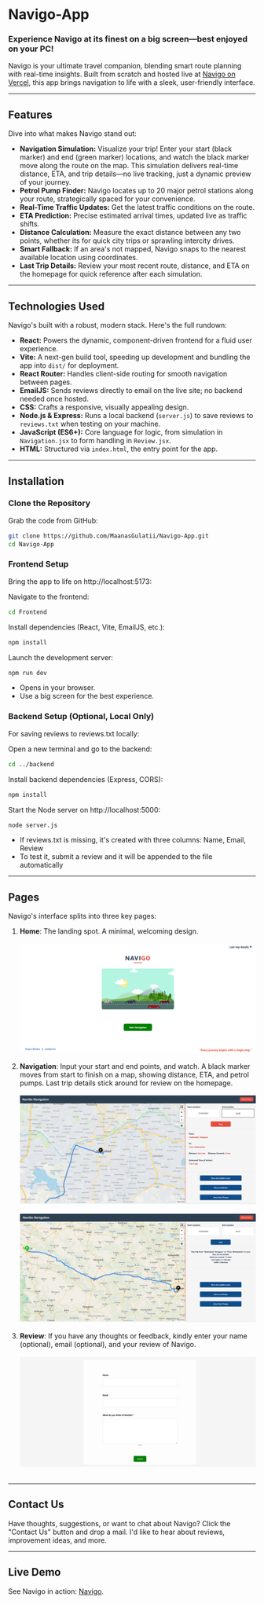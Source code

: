 # Navigo-App

### Experience Navigo at its finest on a big screen—best enjoyed on your PC!

Navigo is your ultimate travel companion, blending smart route planning with real-time insights. Built from scratch and hosted live at [Navigo on Vercel](https://navigo-app.vercel.app/), this app brings navigation to life with a sleek, user-friendly interface.

---

## Features

Dive into what makes Navigo stand out:

- **Navigation Simulation:** Visualize your trip! Enter your start (black marker) and end (green marker) locations, and watch the black marker move along the route on the map. This simulation delivers real-time distance, ETA, and trip details—no live tracking, just a dynamic preview of your journey.
- **Petrol Pump Finder:** Navigo locates up to 20 major petrol stations along your route, strategically spaced for your convenience.
- **Real-Time Traffic Updates:** Get the latest traffic conditions on the route.
- **ETA Prediction:** Precise estimated arrival times, updated live as traffic shifts.
- **Distance Calculation:** Measure the exact distance between any two points, whether its for quick city trips or sprawling intercity drives.
- **Smart Fallback:** If an area's not mapped, Navigo snaps to the nearest available location using coordinates.
- **Last Trip Details:** Review your most recent route, distance, and ETA on the homepage for quick reference after each simulation.

---

## Technologies Used

Navigo's built with a robust, modern stack. Here's the full rundown:

- **React:** Powers the dynamic, component-driven frontend for a fluid user experience.
- **Vite:** A next-gen build tool, speeding up development and bundling the app into `dist/` for deployment.
- **React Router:** Handles client-side routing for smooth navigation between pages.
- **EmailJS:** Sends reviews directly to email on the live site; no backend needed once hosted.
- **CSS:** Crafts a responsive, visually appealing design.
- **Node.js & Express:** Runs a local backend (`server.js`) to save reviews to `reviews.txt` when testing on your machine.
- **JavaScript (ES6+):** Core language for logic, from simulation in `Navigation.jsx` to form handling in `Review.jsx`.
- **HTML:** Structured via `index.html`, the entry point for the app.

---

## Installation

### Clone the Repository
Grab the code from GitHub:
```bash
git clone https://github.com/MaanasGulatii/Navigo-App.git
cd Navigo-App
```

### Frontend Setup
Bring the app to life on http://localhost:5173:

Navigate to the frontend:
```bash
cd Frontend
```

Install dependencies (React, Vite, EmailJS, etc.):
```bash
npm install
```

Launch the development server:
```bash
npm run dev
```
- Opens in your browser.
- Use a big screen for the best experience.

### Backend Setup (Optional, Local Only)
For saving reviews to reviews.txt locally:

Open a new terminal and go to the backend:
```bash
cd ../backend
```

Install backend dependencies (Express, CORS):
```bash
npm install
```

Start the Node server on http://localhost:5000:
```bash
node server.js
```
- If reviews.txt is missing, it's created with three columns: Name, Email, Review
- To test it, submit a review and it will be appended to the file automatically

---

## Pages
Navigo's interface splits into three key pages:

1. **Home**: The landing spot. A minimal, welcoming design. <br><br>
![Home page screenshot](https://raw.githubusercontent.com/MaanasGulatii/Navigo-App/main/screenshots/Home.png)<br><br>
2. **Navigation**: Input your start and end points, and watch. A black marker moves from start to finish on a map, showing distance, ETA, and petrol pumps. Last trip details stick around for review on the homepage.<br><br>
![Navigation page screenshot](https://raw.githubusercontent.com/MaanasGulatii/Navigo-App/main/screenshots/Nav1.png)<br><br>
![Navigation page screenshot](https://raw.githubusercontent.com/MaanasGulatii/Navigo-App/main/screenshots/Nav2.png)<br><br>
3. **Review**: If you have any thoughts or feedback, kindly enter your name (optional), email (optional), and your review of Navigo.<br><br>
![Review page screenshot](https://raw.githubusercontent.com/MaanasGulatii/Navigo-App/main/screenshots/Review.png)<br><br>

---

## Contact Us
Have thoughts, suggestions, or want to chat about Navigo? Click the "Contact Us" button and drop a mail. I'd like to hear about reviews, improvement ideas, and more.

---

## Live Demo
See Navigo in action: [Navigo](https://navigo-app.vercel.app/).

